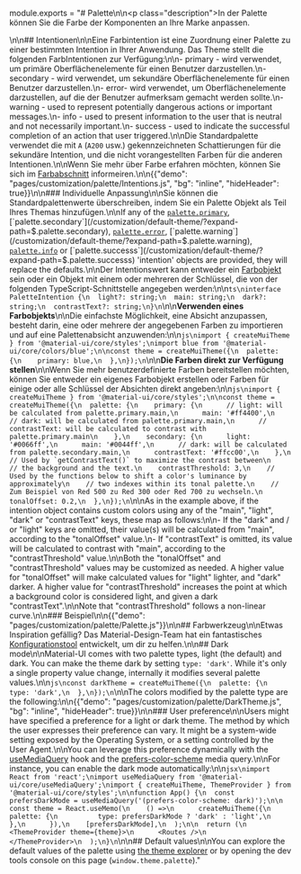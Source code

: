 module.exports = "# Palette\n\n<p class=\"description\">In der Palette können Sie die Farbe der Komponenten an Ihre Marke anpassen.</p>\n\n## Intentionen\n\nEine Farbintention ist eine Zuordnung einer Palette zu einer bestimmten Intention in Ihrer Anwendung. Das Theme stellt die folgenden FarbIntentionen zur Verfügung:\n\n- primary - wird verwendet, um primäre Oberflächenelemente für einen Benutzer darzustellen.\n- secondary - wird verwendet, um sekundäre Oberflächenelemente für einen Benutzer darzustellen.\n- error- wird verwendet, um Oberflächenelemente darzustellen, auf die der Benutzer aufmerksam gemacht werden sollte.\n- warning - used to represent potentially dangerous actions or important messages.\n- info - used to present information to the user that is neutral and not necessarily important.\n- success - used to indicate the successful completion of an action that user triggered.\n\nDie Standardpalette verwendet die mit `A` (`A200` usw.) gekennzeichneten Schattierungen für die sekundäre Intention, und die nicht vorangestellten Farben für die anderen Intentionen.\n\nWenn Sie mehr über Farbe erfahren möchten, können Sie sich im [Farbabschnitt](/customization/color/) informeiren.\n\n{{\"demo\": \"pages/customization/palette/Intentions.js\", \"bg\": \"inline\", \"hideHeader\": true}}\n\n### Individuelle Anpassung\n\nSie können die Standardpalettenwerte überschreiben, indem Sie ein Palette Objekt als Teil Ihres Themas hinzufügen.\n\nIf any of the [`palette.primary`](/customization/default-theme/?expand-path=$.palette.primary), [`palette.secondary`](/customization/default-theme/?expand-path=$.palette.secondary), [`palette.error`](/customization/default-theme/?expand-path=$.palette.error), [`palette.warning`](/customization/default-theme/?expand-path=$.palette.warning), [`palette.info`](/customization/default-theme/?expand-path=$.palette.info) or [`palette.successs`](/customization/default-theme/?expand-path=$.palette.successs) 'intention' objects are provided, they will replace the defaults.\n\nDer Intentionswert kann entweder ein [ Farbobjekt ](/customization/color/) sein oder ein Objekt mit einem oder mehreren der Schlüssel, die von der folgenden TypeScript-Schnittstelle angegeben werden:\n\n```ts\ninterface PaletteIntention {\n  light?: string;\n  main: string;\n  dark?: string;\n  contrastText?: string;\n}\n```\n\n**Verwenden eines Farbobjekts**\n\nDie einfachste Möglichkeit, eine Absicht anzupassen, besteht darin, eine oder mehrere der angegebenen Farben zu importieren und auf eine Palettenabsicht anzuwenden:\n\n```js\nimport { createMuiTheme } from '@material-ui/core/styles';\nimport blue from '@material-ui/core/colors/blue';\n\nconst theme = createMuiTheme({\n  palette: {\n    primary: blue,\n  },\n});\n```\n\n**Die Farben direkt zur Verfügung stellen**\n\nWenn Sie mehr benutzerdefinierte Farben bereitstellen möchten, können Sie entweder ein eigenes Farbobjekt erstellen oder Farben für einige oder alle Schlüssel der Absichten direkt angeben:\n\n```js\nimport { createMuiTheme } from '@material-ui/core/styles';\n\nconst theme = createMuiTheme({\n  palette: {\n    primary: {\n      // light: will be calculated from palette.primary.main,\n      main: '#ff4400',\n      // dark: will be calculated from palette.primary.main,\n      // contrastText: will be calculated to contrast with palette.primary.main\n    },\n    secondary: {\n      light: '#0066ff',\n      main: '#0044ff',\n      // dark: will be calculated from palette.secondary.main,\n      contrastText: '#ffcc00',\n    },\n    // Used by `getContrastText()` to maximize the contrast between\n    // the background and the text.\n    contrastThreshold: 3,\n    // Used by the functions below to shift a color's luminance by approximately\n    // two indexes within its tonal palette.\n    // Zum Beispiel von Red 500 zu Red 300 oder Red 700 zu wechseln.\n    tonalOffset: 0.2,\n  },\n});\n```\n\nAs in the example above, if the intention object contains custom colors using any of the \"main\", \"light\", \"dark\" or \"contrastText\" keys, these map as follows:\n\n- If the \"dark\" and / or \"light\" keys are omitted, their value(s) will be calculated from \"main\", according to the \"tonalOffset\" value.\n- If \"contrastText\" is omitted, its value will be calculated to contrast with \"main\", according to the \"contrastThreshold\" value.\n\nBoth the \"tonalOffset\" and \"contrastThreshold\" values may be customized as needed. A higher value for \"tonalOffset\" will make calculated values for \"light\" lighter, and \"dark\" darker. A higher value for \"contrastThreshold\" increases the point at which a background color is considered light, and given a dark \"contrastText\".\n\nNote that \"contrastThreshold\" follows a non-linear curve.\n\n### Beispiel\n\n{{\"demo\": \"pages/customization/palette/Palette.js\"}}\n\n## Farbwerkzeug\n\nEtwas Inspiration gefällig? Das Material-Design-Team hat ein fantastisches [Konfigurationstool](/customization/color/#color-tool) entwickelt, um dir zu helfen.\n\n## Dark mode\n\nMaterial-UI comes with two palette types, light (the default) and dark. You can make the theme dark by setting `type: 'dark'`. While it's only a single property value change, internally it modifies several palette values.\n\n```js\nconst darkTheme = createMuiTheme({\n  palette: {\n    type: 'dark',\n  },\n});\n```\n\nThe colors modified by the palette type are the following:\n\n{{\"demo\": \"pages/customization/palette/DarkTheme.js\", \"bg\": \"inline\", \"hideHeader\": true}}\n\n### User preference\n\nUsers might have specified a preference for a light or dark theme. The method by which the user expresses their preference can vary. It might be a system-wide setting exposed by the Operating System, or a setting controlled by the User Agent.\n\nYou can leverage this preference dynamically with the [useMediaQuery](/components/use-media-query/) hook and the [prefers-color-scheme](https://developer.mozilla.org/en-US/docs/Web/CSS/@media/prefers-color-scheme) media query.\n\nFor instance, you can enable the dark mode automatically:\n\n```jsx\nimport React from 'react';\nimport useMediaQuery from '@material-ui/core/useMediaQuery';\nimport { createMuiTheme, ThemeProvider } from '@material-ui/core/styles';\n\nfunction App() {\n  const prefersDarkMode = useMediaQuery('(prefers-color-scheme: dark)');\n\n  const theme = React.useMemo(\n    () =>\n      createMuiTheme({\n        palette: {\n          type: prefersDarkMode ? 'dark' : 'light',\n        },\n      }),\n    [prefersDarkMode],\n  );\n\n  return (\n    <ThemeProvider theme={theme}>\n      <Routes />\n    </ThemeProvider>\n  );\n}\n```\n\n## Default values\n\nYou can explore the default values of the palette using [the theme explorer](/customization/default-theme/?expand-path=$.palette) or by opening the dev tools console on this page (`window.theme.palette`)."